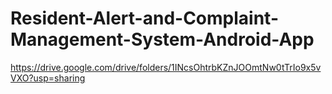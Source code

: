 # Resident-Alert-and-Complaint-Management-System-Android-App
https://drive.google.com/drive/folders/1INcsOhtrbKZnJOOmtNw0tTrIo9x5vVXO?usp=sharing
